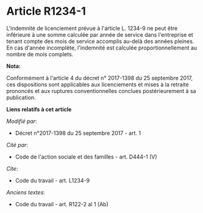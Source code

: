 # Article R1234-1

L'indemnité de licenciement prévue à l'article L. 1234-9 ne peut être inférieure à une somme calculée par année de service
dans l'entreprise et tenant compte des mois de service accomplis au-delà des années pleines. En cas d'année incomplète,
l'indemnité est calculée proportionnellement au nombre de mois complets.

**Nota:**

Conformément à l'article 4 du décret n° 2017-1398 du 25 septembre 2017, ces dispositions sont applicables aux licenciements
et mises à la retraite prononcés et aux ruptures conventionnelles conclues postérieurement à sa publication.

**Liens relatifs à cet article**

_Modifié par_:

  - Décret n°2017-1398 du 25 septembre 2017 - art. 1

_Cité par_:

  - Code de l'action sociale et des familles - art. D444-1 (V)

_Cite_:

  - Code du travail - art. L1234-9

_Anciens textes_:

  - Code du travail - art. R122-2 al 1 (Ab)
